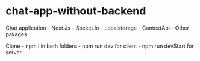 # chat-app-without-backend
Chat application - Next.Js - Socket.Io - Localstorage - ContextApi - Other pakages

Clone - npm i in both folders - npm run dev for client - npm run devStart for server
